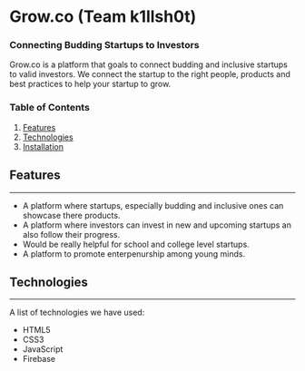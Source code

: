 # Grow.co (Team k1llsh0t)

### Connecting Budding Startups to Investors

Grow.co is a platform that goals to connect budding and inclusive startups to valid investors. We connect the startup to the right people, products and best practices to help your startup to grow.

### Table of Contents

1. [Features](#features)
2. [Technologies](#technologies)
3. [Installation](#installation)



## Features
***

* A platform where startups, especially budding and inclusive ones can showcase there products.
* A platform where investors can invest in new and upcoming startups an also follow their progress.
* Would be really helpful for school and college level startups.
* A platform to promote enterpenurship among young minds.

## Technologies
***

A list of technologies we have used: 
* HTML5
* CSS3
* JavaScript
* Firebase
